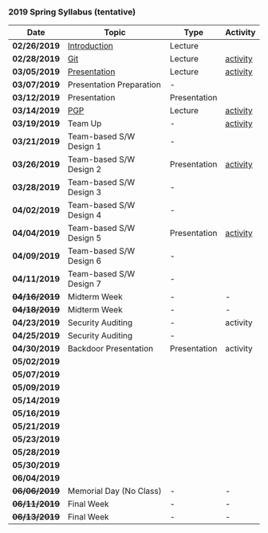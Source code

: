 ### 2019 Spring Syllabus (tentative)

| Date               | Topic                                                                                | Type         | Activity                       |
|--------------------|--------------------------------------------------------------------------------------|--------------|--------------------------------|
| **02/26/2019**     | [Introduction](https://softsec.kaist.ac.kr/depot/sangkilc/is521/01-Intro.pdf)        | Lecture      |                                |
| **02/28/2019**     | [Git](https://softsec.kaist.ac.kr/depot/sangkilc/is521/02-GIT.pdf)                   | Lecture      | [activity](Activities/0228.md) |
| **03/05/2019**     | [Presentation](https://softsec.kaist.ac.kr/depot/sangkilc/is521/03-Presentation.pdf) | Lecture      | [activity](Activities/0305.md) |
| **03/07/2019**     | Presentation Preparation                                                             | -            |                                |
| **03/12/2019**     | Presentation                                                                         | Presentation |                                |
| **03/14/2019**     | [PGP](https://softsec.kaist.ac.kr/depot/sangkilc/is521/04-PGP.pdf)                   | Lecture      | [activity](Activities/0314.md) |
| **03/19/2019**     | Team Up                                                                              | -            | [activity](Activities/0319.md) |
| **03/21/2019**     | Team-based S/W Design 1                                                              | -            |                                |
| **03/26/2019**     | Team-based S/W Design 2                                                              | Presentation | [activity](Activities/0326.md) |
| **03/28/2019**     | Team-based S/W Design 3                                                              | -            |                                |
| **04/02/2019**     | Team-based S/W Design 4                                                              | -            |                                |
| **04/04/2019**     | Team-based S/W Design 5                                                              | Presentation | [activity](Activities/0404.md) |
| **04/09/2019**     | Team-based S/W Design 6                                                              | -            |                                |
| **04/11/2019**     | Team-based S/W Design 7                                                              | -            |                                |
| ~~**04/16/2019**~~ | Midterm Week                                                                         | -            | -                              |
| ~~**04/18/2019**~~ | Midterm Week                                                                         | -            | -                              |
| **04/23/2019**     | Security Auditing                                                                    | -            | activity                       |
| **04/25/2019**     | Security Auditing                                                                    | -            |                                |
| **04/30/2019**     | Backdoor Presentation                                                                | Presentation | activity                       |
| **05/02/2019**     |                                                                                      |              |                                |
| **05/07/2019**     |                                                                                      |              |                                |
| **05/09/2019**     |                                                                                      |              |                                |
| **05/14/2019**     |                                                                                      |              |                                |
| **05/16/2019**     |                                                                                      |              |                                |
| **05/21/2019**     |                                                                                      |              |                                |
| **05/23/2019**     |                                                                                      |              |                                |
| **05/28/2019**     |                                                                                      |              |                                |
| **05/30/2019**     |                                                                                      |              |                                |
| **06/04/2019**     |                                                                                      |              |                                |
| ~~**06/06/2019**~~ | Memorial Day (No Class)                                                              | -            | -                              |
| ~~**06/11/2019**~~ | Final Week                                                                           | -            | -                              |
| ~~**06/13/2019**~~ | Final Week                                                                           | -            | -                              |

